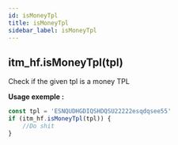 ```yaml
---
id: isMoneyTpl
title: isMoneyTpl
sidebar_label: isMoneyTpl
---
```

## itm_hf.isMoneyTpl(tpl)

Check if the given tpl is a money TPL

**Usage exemple :**
```js
const tpl = 'ESNQUDHGDIQSHDQSU22222esqdqsee55'
if (itm_hf.isMoneyTpl(tpl)) {
    //Do shit
}
```